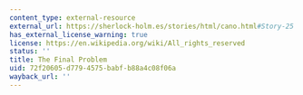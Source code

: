 ```yaml
---
content_type: external-resource
external_url: https://sherlock-holm.es/stories/html/cano.html#Story-25
has_external_license_warning: true
license: https://en.wikipedia.org/wiki/All_rights_reserved
status: ''
title: The Final Problem
uid: 72f20605-d779-4575-babf-b88a4c08f06a
wayback_url: ''
---
```

